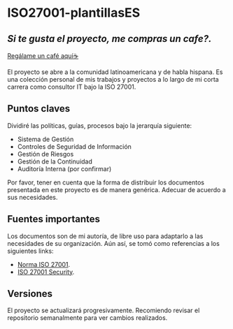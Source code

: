 # ISO27001-plantillasES

## _Si te gusta el proyecto, me compras un cafe?._

[Regálame un café aquí☕](https://www.buymeacoffee.com/ancashino)

El proyecto se abre a la comunidad latinoamericana y de habla hispana. Es una colección personal de mis trabajos y proyectos a lo largo de mi corta carrera como consultor IT bajo la ISO 27001.

## Puntos claves

Dividiré las políticas, guías, procesos bajo la jerarquía siguiente:

- Sistema de Gestión
- Controles de Seguridad de Información
- Gestión de Riesgos
- Gestión de la Continuidad
- Auditoría Interna (por confirmar)

Por favor, tener en cuenta que la forma de distribuir los documentos presentada en este proyecto es de manera genérica. Adecuar de acuerdo a sus necesidades.

## Fuentes importantes

Los documentos son de mi autoría, de libre uso para adaptarlo a las necesidades de su organización. Aún así, se tomó como referencias a los siguientes links:

- [Norma ISO 27001](http://www.iso.org/iso/iso27001).
- [ISO 27001 Security](http://www.iso27001security.com/html/27001.html).

## Versiones

El proyecto se actualizará progresivamente. Recomiendo revisar el repositorio semanalmente para ver cambios realizados.
